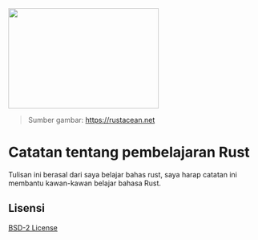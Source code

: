 <img src="https://rustacean.net/assets/cuddlyferris.png" width="300" height="200" style="margin-left:auto;margin-right: auto;">

> Sumber gambar: https://rustacean.net

# Catatan tentang pembelajaran Rust

Tulisan ini berasal dari saya belajar bahas rust, saya harap catatan ini membantu kawan-kawan belajar bahasa Rust.

## Lisensi
[BSD-2 License](./LICENSE)
